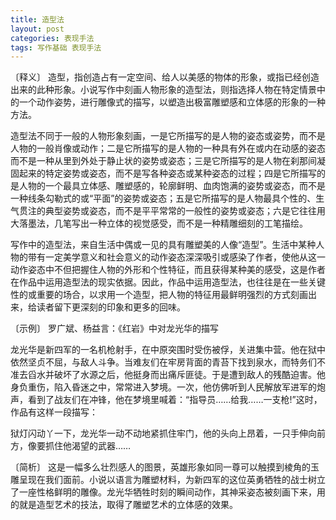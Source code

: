 ```yaml
---
title: 造型法
layout: post
categories: 表现手法
tags: 写作基础 表现手法
---
```


〔释义〕 造型，指创造占有一定空间、给人以美感的物体的形象，或指已经创造出来的此种形象。小说写作中刻画人物形象的造型法，则指选择人物在特定情景中的一个动作姿势，进行雕像式的描写，以塑造出极富雕塑感和立体感的形象的一种方法。

造型法不同于一般的人物形象刻画，一是它所描写的是人物的姿态或姿势，而不是人物的一般肖像或动作；二是它所描写的是人物的一种具有外在或内在动感的姿态而不是一种从里到外处于静止状的姿势或姿态；三是它所描写的是人物在刹那间凝固起来的特定姿势或姿态，而不是写各种姿态或某种姿态的过程；四是它所描写的是人物的一个最具立体感、雕塑感的，轮廓鲜明、血肉饱满的姿势或姿态，而不是一种线条勾勒式的或“平面”的姿势或姿态；五是它所描写的是人物最具个性的、生气贯注的典型姿势或姿态，而不是平平常常的一般性的姿势或姿态；六是它往往用大落墨法，几笔写出一种立体的视觉感受，而不是一种精雕细刻的工笔描绘。

写作中的造型法，来自生活中偶或一见的具有雕塑美的人像“造型”。生活中某种人物的带有一定美学意义和社会意义的动作姿态深深吸引或感染了作者，使他从这一动作姿态中不但把握住人物的外形和个性特征，而且获得某种美的感受，这是作者在作品中运用造型法的现实依据。因此，作品中运用造型法，也往往是在一些关键性的或重要的场合，以求用一个造型，把人物的特征用最鲜明强烈的方式刻画出来，给读者留下更深刻的印象和更多的回味。

〔示例〕 罗广斌、杨益言：《红岩》中对龙光华的描写

龙光华是新四军的一名机枪射手，在中原突围时受伤被俘，关进集中营。他在狱中依然坚贞不屈，与敌人斗争。当难友们在牢房背面的青苔下找到泉水，而特务们不准去舀水并破坏了水源之后，他挺身而出痛斥匪徒。于是遭到敌人的残酷迫害。他身负重伤，陷入昏迷之中，常常进入梦境。一次，他仿佛听到人民解放军进军的炮声，看到了战友们在冲锋，他在梦境里喊着：“指导员……给我……一支枪!”这时，作品有这样一段描写：

狱灯闪动丫一下，龙光华一动不动地紧抓住牢门，他的头向上昂着，一只手伸向前方，像要抓住他渴望的武器……

〔简析〕 这是一幅多么壮烈感人的图景，英雄形象如同一尊可以触摸到棱角的玉雕呈现在我们面前。小说以语言为雕塑材料，为新四军的这位英勇牺牲的战士树立了一座性格鲜明的雕像。龙光华牺牲时刻的瞬间动作，其神采姿态被刻画下来，用的就是造型艺术的技法，取得了雕塑艺术的立体感的效果。 